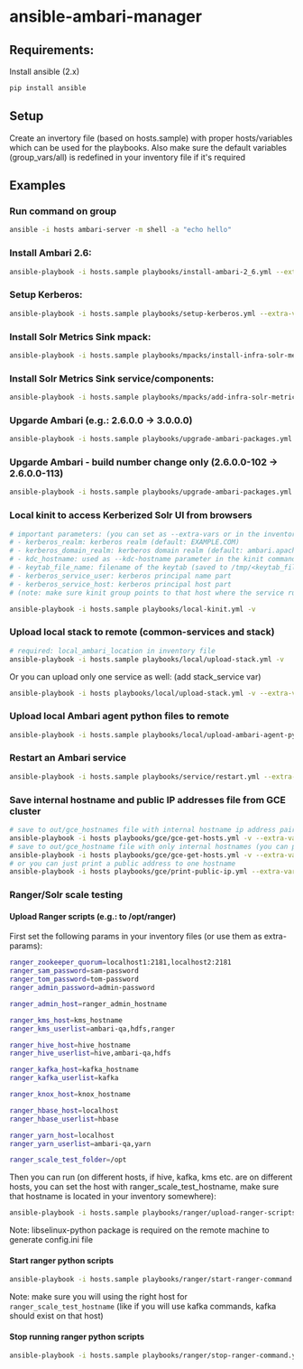 # ansible-ambari-manager

## Requirements:

Install ansible (2.x) 
```bash
pip install ansible
```
## Setup

Create an invertory file (based on hosts.sample) with proper hosts/variables which can be used for the playbooks.
Also make sure the default variables (group_vars/all) is redefined in your inventory file if it's required

## Examples

### Run command on group
```bash
ansible -i hosts ambari-server -m shell -a "echo hello"
```

### Install Ambari 2.6:
```bash
ansible-playbook -i hosts.sample playbooks/install-ambari-2_6.yml --extra-vars "ambari_build_number=103"
```

### Setup Kerberos:
```bash
ansible-playbook -i hosts.sample playbooks/setup-kerberos.yml --extra-vars "kerberos_domain_realm=ambari.apache.org"
```

### Install Solr Metrics Sink mpack:
```bash
ansible-playbook -i hosts.sample playbooks/mpacks/install-infra-solr-metrics-mpack.yml
```

### Install Solr Metrics Sink service/components:
```bash
ansible-playbook -i hosts.sample playbooks/mpacks/add-infra-solr-metrics-mpack.yml
```

### Upgarde Ambari (e.g.: 2.6.0.0 -> 3.0.0.0)
```bash
ansible-playbook -i hosts.sample playbooks/upgrade-ambari-packages.yml -v --extra-vars "ambari_base_url=http://s3.amazonaws.com/dev.hortonworks.com/ambari/centos6/3.x/BUILDS/3.0.0.0-1116 ambari_version=3.0.0.0 ambari_build_number=1116"
```

### Upgarde Ambari - build number change only (2.6.0.0-102 -> 2.6.0.0-113)
```bash
ansible-playbook -i hosts.sample playbooks/upgrade-ambari-packages.yml -v --extra-vars "ambari_base_url=http://s3.amazonaws.com/dev.hortonworks.com/ambari/centos6/2.x/BUILDS/2.6.0.0-113 ambari_version=2.6.0.0 ambari_build_number=113 skip_ambari_server_upgrade_command=True"
```
### Local kinit to access Kerberized Solr UI from browsers
```bash
# important parameters: (you can set as --extra-vars or in the inventory file)
# - kerberos_realm: kerberos realm (default: EXAMPLE.COM)
# - kerberos_domain_realm: kerberos domain realm (default: ambari.apache.org)
# - kdc_hostname: used as --kdc-hostname parameter in the kinit command
# - keytab_file_name: filename of the keytab (saved to /tmp/<keytab_file_name>)
# - kerberos_service_user: kerberos principal name part
# - kerberos_service_host: kerberos principal host part
# (note: make sure kinit group points to that host where the service running)

ansible-playbook -i hosts.sample playbooks/local-kinit.yml -v
```

### Upload local stack to remote (common-services and stack)
```bash
# required: local_ambari_location in inventory file
ansible-playbook -i hosts.sample playbooks/local/upload-stack.yml -v
```
Or you can upload only one service as well: (add stack_service var)
```bash
ansible-playbook -i hosts playbooks/local/upload-stack.yml -v --extra-vars "stack_service=AMBARI_INFRA"
```

### Upload local Ambari agent python files to remote

```bash
ansible-playbook -i hosts.sample playbooks/local/upload-ambari-agent-python.yml -v
```

### Restart an Ambari service

```bash
ansible-playbook -i hosts.sample playbooks/service/restart.yml --extra-vars "service_name=AMBARI_INFRA" -v
```

### Save internal hostname and public IP addresses file from GCE cluster
```bash
# save to out/gce_hostnames file with internal hostname ip address pairs (you can put that into /etc/hosts)
ansible-playbook -i hosts playbooks/gce/gce-get-hosts.yml -v --extra-vars="gce_cluster_name=mycluster"
# save to out/gce_hostname file with only internal hostnames (you can put that into your inventory file)
ansible-playbook -i hosts playbooks/gce/gce-get-hosts.yml -v --extra-vars="gce_cluster_name=perf-solr gce_only_internal_address=true"
# or you can just print a public address to one hostname
ansible-playbook -i hosts playbooks/gce/print-public-ip.yml --extra-vars="gce_cluster_name=mycluster gce_hostname=hostname.internal"
```

### Ranger/Solr scale testing

#### Upload Ranger scripts (e.g.: to /opt/ranger)
First set the following params in your inventory files (or use them as extra-params):
```bash
ranger_zookeeper_quorum=localhost1:2181,localhost2:2181
ranger_sam_password=sam-password
ranger_tom_password=tom-password
ranger_admin_password=admin-password

ranger_admin_host=ranger_admin_hostname

ranger_kms_host=kms_hostname
ranger_kms_userlist=ambari-qa,hdfs,ranger

ranger_hive_host=hive_hostname
ranger_hive_userlist=hive,ambari-qa,hdfs

ranger_kafka_host=kafka_hostname
ranger_kafka_userlist=kafka

ranger_knox_host=knox_hostname

ranger_hbase_host=localhost
ranger_hbase_userlist=hbase

ranger_yarn_host=localhost
ranger_yarn_userlist=ambari-qa,yarn

ranger_scale_test_folder=/opt
```
Then you can run (on different hosts, if hive, kafka, kms etc. are on different hosts, you can set the host with ranger_scale_test_hostname, make sure that hostname is located in your inventory somewhere):
```bash
ansible-playbook -i hosts.sample playbooks/ranger/upload-ranger-scripts.yml --extra-vars "ranger_scale_test_hostname=selected_hostname"
```
Note: libselinux-python package is required on the remote machine to generate config.ini file

#### Start ranger python scripts 
```bash
ansible-playbook -i hosts.sample playbooks/ranger/start-ranger-command.yml --extra-vars "ranger_scale_test_hostname=selected_hostname ranger_command_type=kafka ranger_command_param_days=1 ranger_command_param_threads=1 ranger_command_param_executions=1000"
```
Note: make sure you will using the right host for `ranger_scale_test_hostname` (like if you will use kafka commands, kafka should exist on that host)

#### Stop running ranger python scripts
```bash
ansible-playbook -i hosts.sample playbooks/ranger/stop-ranger-command.yml --extra-vars "ranger_scale_test_hostname=selected_hostname ranger_command_type=kafka"
```
